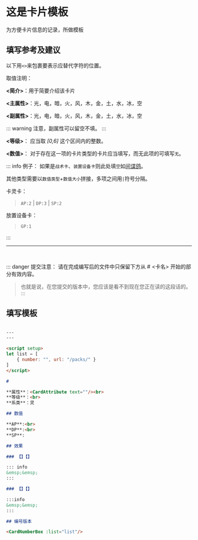 
# 这是卡片模板

为方便卡片信息的记录，所做模板

## 填写参考及建议

以下用`<>`来包裹要表示应替代字符的位置。

取值注明：

**<简介>**：用于简要介绍该卡片

**<主属性>**：光，电，暗，火，风，木，金，土，水，冰，空

**<副属性>**：光，电，暗，火，风，木，金，土，水，冰，空

::: warning
注意，副属性可以留空不填。
:::

**<等级>**： 应当取 *[0,6]* 这个区间内的整数。

**<数值>**： 对于存在这一项的卡片类型的卡片应当填写，而无此项的可填写`无`。

::: info 例子：
如果是`战术卡`、`装置设备卡`则此处填`空`如[间谍鸽](../cards/间谍鸽.md)。

其他类型需要以`数值类型`+`数值大小`拼接，多项之间用`|`符号分隔。<br/>

卡灵卡：
> `AP:2` | `DP:3` | `SP:2`

放置设备卡：
> `GP:1`

:::

<hr/>

<br/>

::: danger 提交注意：
请在完成编写后的文件中只保留下方从 # <卡名> 开始的部分有效内容。
> 也就是说，在您提交的版本中，您应该是看不到现在您正在读的这段话的。
:::

## 填写模板

```md

---
---

<script setup>
let list = [
    { number: "", url: "/packs/" }
]
</script>

# 

**属性**：<CardAttribute text=""/><br>
**等级**：<br>
**系类**：灵

## 数值

**AP**:<br>
**DP**:<br>
**SP**:

## 效果

### 【】【】

::: info 
&emsp;&emsp;
:::

### 【】【】

:::info 
&emsp;&emsp;
:::

## 编号版本

<CardNumberBox :list="list"/>

```